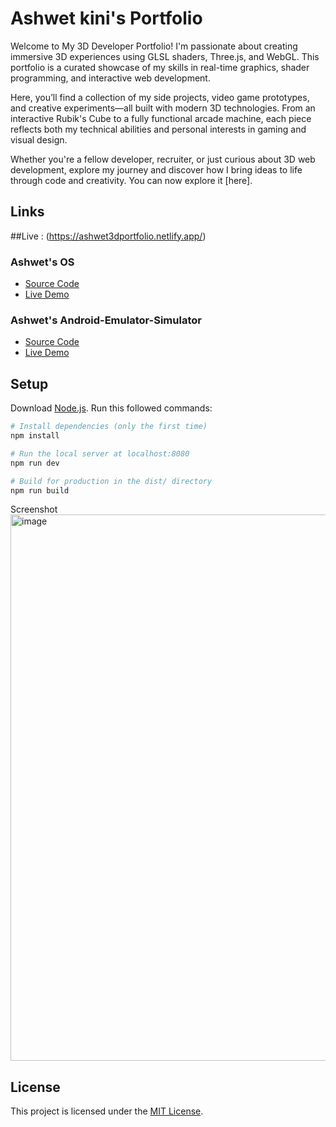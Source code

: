 # Ashwet kini's Portfolio
Welcome to My 3D Developer Portfolio!
I'm passionate about creating immersive 3D experiences using GLSL shaders, Three.js, and WebGL. This portfolio is a curated showcase of my skills in real-time graphics, shader programming, and interactive web development.

Here, you’ll find a collection of my side projects, video game prototypes, and creative experiments—all built with modern 3D technologies. From an interactive Rubik's Cube to a fully functional arcade machine, each piece reflects both my technical abilities and personal interests in gaming and visual design.

Whether you're a fellow developer, recruiter, or just curious about 3D web development, explore my journey and discover how I bring ideas to life through code and creativity.
You can now explore it [here].


## Links
##Live : (https://ashwet3dportfolio.netlify.app/)


### Ashwet's OS
- [Source Code](https://github.com/AshwetKini/WEB-OS-)
- [Live Demo](https://ashwet-webos.netlify.app/)

### Ashwet's Android-Emulator-Simulator
- [Source Code](https://github.com/AshwetKini/Android-Emulator-Simulator)
- [Live Demo](https://ashwetandroid.netlify.app/)

## Setup

Download [Node.js](https://nodejs.org/en/download/).
Run this followed commands:

``` bash
# Install dependencies (only the first time)
npm install

# Run the local server at localhost:8080
npm run dev

# Build for production in the dist/ directory
npm run build
```


Screenshot 
<img width="1910" height="874" alt="image" src="https://github.com/user-attachments/assets/0d5c8a18-b283-480e-9249-1c63051bb8e9" />


## License
This project is licensed under the [MIT License](LICENSE).



